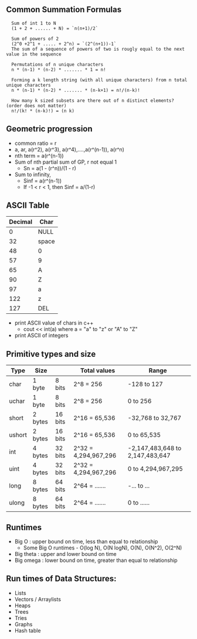 
## Common Summation Formulas

```
  Sum of int 1 to N
  (1 + 2 + ...... + N) = `n(n+1)/2`
```

```
  Sum of powers of 2
  (2^0 +2^1 + ..... + 2^n) = `(2^(n+1))-1`
  The sum of a sequence of powers of two is rougly equal to the next value in the sequence
```

```
  Permutations of n unique characters
  n * (n-1) * (n-2) * ....... * 1 = n!
```

```
  Forming a k length string (with all unique characters) from n total unique characters
  n * (n-1) * (n-2) * ....... * (n-k+1) = n!/(n-k)!
```

```
  How many k sized subsets are there out of n distinct elements? (order does not matter)
  n!/(k! * (n-k)!) = (n k)
```

## Geometric progression
  - common ratio = r
  - a, ar, a(r^2), a(r^3), a(r^4),....,a(r^(n-1)), a(r^n)
  - nth term = a(r^(n-1))
  - Sum of nth partial sum of GP, r not equal 1
    - Sn = a(1 - (r^n))/(1 - r)
  - Sum to infinity,
    - Sinf = a(r^(n-1))
    - If -1 < r < 1, then Sinf = a/(1-r)

## ASCII Table
| Decimal | Char  |
| ------- | ----- |
| 0       | NULL  |
| 32      | space |
| 48      | 0     |
| 57      | 9     |
| 65      | A     |
| 90      | Z     |
| 97      | a     |
| 122     | z     |
| 127     | DEL   |

- print ASCII value of chars in c++
  - cout << int(a) where a = "a" to "z" or "A" to "Z"
- print ASCII of integers

## Primitive types and size
| Type   | Size    |         | Total values         | Range                           |
| ------ | ------- | ------- | -------------------- | ------------------------------- |
| char   | 1 byte  |  8 bits | 2^8  = 256           |           -128 to 127           |
| uchar  | 1 byte  |  8 bits | 2^8  = 256           |              0 to 256           |
| short  | 2 bytes | 16 bits | 2^16 = 65,536        |        -32,768 to 32,767        |
| ushort | 2 bytes | 16 bits | 2^16 = 65,536        |              0 to 65,535        |
| int    | 4 bytes | 32 bits | 2^32 = 4,294,967,296 | -2,147,483,648 to 2,147,483,647 |
| uint   | 4 bytes | 32 bits | 2^32 = 4,294,967,296 |              0 to 4,294,967,295 |
| long   | 8 bytes | 64 bits | 2^64 = .......       | -...           to ...           |
| ulong  | 8 bytes | 64 bits | 2^64 = .......       |              0 to ......        |

## Runtimes
 - Big O     : upper bound on time, less than equal to relationship
   - Some Big O runtimes - O(log N), O(N logN), O(N), O(N^2), O(2^N)
 - Big theta : upper and lower bound on time
 - Big omega : lower bound on time, greater than equal to relationship

## Run times of Data Structures:
  - Lists
  - Vectors / Arraylists
  - Heaps
  - Trees
  - Tries
  - Graphs
  - Hash table
